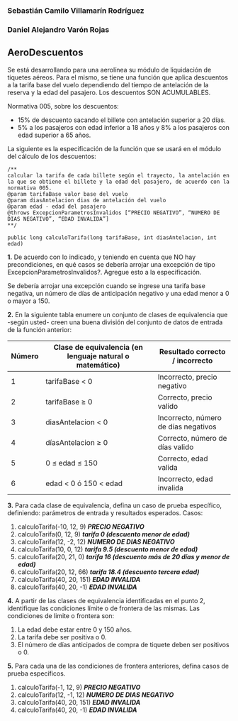 ### Sebastián Camilo Villamarín Rodríguez
### Daniel Alejandro Varón Rojas
## AeroDescuentos

Se está desarrollando para una aerolínea su módulo de liquidación de tiquetes aéreos. Para el mismo, se tiene una función que aplica descuentos a la tarifa base del vuelo dependiendo del tiempo de antelación de la reserva y la edad del pasajero. Los descuentos SON ACUMULABLES.

Normativa 005, sobre los descuentos:

- 15% de descuento sacando el billete con antelación superior a 20 días.
- 5% a los pasajeros con edad inferior a 18 años y 8% a los pasajeros con edad superior a 65 años.

La siguiente es la especificación de la función que se usará en el módulo del cálculo de los descuentos:
~~~
/**
calcular la tarifa de cada billete según el trayecto, la antelación en la que se obtiene el billete y la edad del pasajero, de acuerdo con la normativa 005.
@param tarifaBase valor base del vuelo
@param diasAntelacion dias de antelación del vuelo
@param edad - edad del pasajero
@throws ExcepcionParametrosInvalidos [“PRECIO NEGATIVO”, “NUMERO DE DIAS NEGATIVO”, “EDAD INVALIDA”]
**/

public long calculoTarifa(long tarifaBase, int diasAntelacion, int edad)
~~~

**1.** De acuerdo con lo indicado, y teniendo en cuenta que NO hay precondiciones, en qué casos se debería arrojar una excepción de tipo ExcepcionParametrosInvalidos?. Agregue esto a la especificación.

Se debería arrojar una excepción cuando se ingrese una tarifa base negativa, un número de días de anticipación negativo y una edad menor a 0 o mayor a 150.

**2.** En la siguiente tabla enumere un conjunto de clases de equivalencia que -según usted- creen una buena división del conjunto de datos de entrada de la función anterior:

| Número | Clase de equivalencia (en lenguaje natural o matemático) | Resultado correcto / incorrecto |
| -- | -- | -- |
| 1 | tarifaBase < 0 | Incorrecto, precio negativo |
| 2 | tarifaBase ≥ 0 | Correcto, precio valido |
| 3 | diasAntelacion < 0 | Incorrecto, número de días negativos |
| 4 | díasAntelacion ≥ 0 | Correcto, número de días valido |
| 5 | 0 ≤ edad ≤ 150 | Correcto, edad valida |
| 6 | edad < 0 ó 150 < edad | Incorrecto, edad invalida |


**3.** Para cada clase de equivalencia, defina un caso de prueba específico, definiendo: parámetros de entrada y resultados esperados.
Casos:

1.	calculoTarifa(-10, 12, 9) 			***PRECIO NEGATIVO***
2.	calculoTarifa(0, 12, 9)				***tarifa 0 (descuento menor de edad)***
3.	calculoTarifa(12, -2, 12)			***NUMERO DE DIAS NEGATIVO***
4.	calculoTarifa(10, 0, 12)			***tarifa 9.5 (descuento menor de edad)***
5.	calculoTarifa(20, 21, 0)			***tarifa 16 (descuento más de 20 días y menor de edad)***
6.	calculoTarifa(20, 12, 66)			***tarifa 18.4 (descuento tercera edad)***
7.	calculoTarifa(40, 20, 151) 			***EDAD INVALIDA***
8.	calculoTarifa(40, 20, -1) 			***EDAD INVALIDA***

**4.** A partir de las clases de equivalencia identificadas en el punto 2, identifique las condiciones límite o de frontera de las mismas.
Las condiciones de limite o frontera son:

1.	La edad debe estar entre 0 y 150 años.
2.	La tarifa debe ser positiva o 0.
3.	El número de días anticipados de compra de tiquete deben ser positivos o 0.

**5.** Para cada una de las condiciones de frontera anteriores, defina casos de prueba específicos.

1.	calculoTarifa(-1, 12, 9) 			***PRECIO NEGATIVO***
2.	calculoTarifa(12, -1, 12)			***NUMERO DE DIAS NEGATIVO***
3.	calculoTarifa(40, 20, 151) 			***EDAD INVALIDA***
4.	calculoTarifa(40, 20, -1) 			***EDAD INVALIDA***
